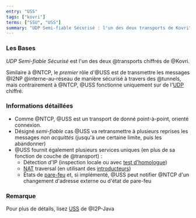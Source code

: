 ```yaml
---
entry: "USS"
tags: ["kovri"]
terms: ["SSU", "USS"]
summary: "UDP Semi-fiable Sécurisé : l'un des deux transports de Kovri"
---
```


### Les Bases

*UDP Semi-fiable Sécurisé* est l'un des deux @transports chiffrés de @Kovri.

Similaire à @NTCP, le *premier* rôle d'@USS est de transmettre les messages @I2NP @interne-au-réseau de manière sécurisé à travers des @tunnels, mais contrairement à @NTCP, @USS fonctionne uniquement sur de l'[UDP](https://fr.wikipedia.org/wiki/User_Datagram_Protocol) chiffré.

### Informations détaillées

- Comme @NTCP, @USS est un transport de donné point-à-point, orienté connexion.
- Désigné *semi-fiable* cas @USS va retransmettre à plusieurs reprises les messages *non acquittés* (jusqu'à une certaine limite, puis les abandonner)
- @USS fournit également plusieurs services uniques (en plus de sa fonction de couche de @transport) :
  - Détection d'IP (inspection locale ou avec [test d'homologue](https://geti2p.net/fr/docs/transport/ssu#peerTesting))
  - [NAT](https://en.wikipedia.org/wiki/Network_address_translation) traversal (en utilisant des [introducteurs](https://geti2p.net/fr/docs/transport/ssu#introduction))
  - États de [pare-feu](https://fr.wikipedia.org/wiki/Pare-feu_(informatique)) et, si implémenté, @USS peut notifier @NTCP d'un changement d'adresse externe ou d'état de pare-feu

### Remarque

Pour plus de détails, lisez [USS](https://geti2p.net/fr/docs/transport/ssu) de @I2P-Java
